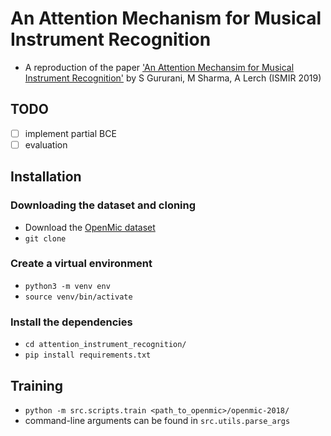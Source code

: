 # An Attention Mechanism for Musical Instrument Recognition
- A reproduction of the paper ['An Attention Mechansim for Musical Instrument Recognition'](https://arxiv.org/abs/1907.04294) by S Gururani, M Sharma, A Lerch (ISMIR 2019)

## TODO
- [ ] implement partial BCE
- [ ] evaluation

## Installation
### Downloading the dataset and cloning
- Download the [OpenMic dataset](https://github.com/cosmir/openmic-2018)
- `git clone`
### Create a virtual environment
- `python3 -m venv env`
- `source venv/bin/activate`

### Install the dependencies
- `cd attention_instrument_recognition/`
- `pip install requirements.txt`

## Training
- `python -m src.scripts.train <path_to_openmic>/openmic-2018/`
- command-line arguments can be found in `src.utils.parse_args`

